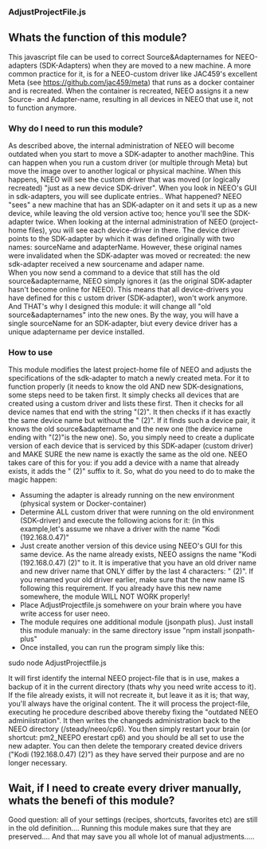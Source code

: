 ### AdjustProjectFile.js
## Whats the function of this module?
This javascript file can be used to correct Source&Adapternames for NEEO-adapters (SDK-Adapters) when they are moved to a new machine.
A more common practice for it, is for a NEEO-custom driver like JAC459's excellent Meta (see https://github.com/jac459/meta) that runs as a docker container and is recreated.
When the container is recreated, NEEO assigns it a new Source- and Adapter-name, resulting in all devices in NEEO that use it, not to function anymore. 

### Why do I need to run this module?
As described above, the internal administration of NEEO will become outdated when you start to move a SDK-adapter to another mach9ine. 
This can happen when you run a custom driver (or multiple through Meta) but move the image over to another logical or physical machine.
When this happens, NEEO will see the custom driver that was moved (or logically recreated) "just as a new device SDK-driver". When you look in NEEO's GUI in sdk-adapters, you will see duplicate entries.. 
What happened?
NEEO "sees" a new machine that has an SDK-adapter on it and sets it up as a new device, while leaving the old version active too; hence you'll see the SDK-adapter twice. 
When looking at the internal administration of NEEO (project-home files), you will see each device-driver in there. The device driver points to the SDK-adapter by which it was defined originally with two names: sourceName and adapterName. However, these original names were invalidated when the SDK-adapter was moved or recreated: the new sdk-adapter received a new sourcename and adaper name.    
When you now send a command to a device that still has the old source&adaptername, NEEO simply ignores it (as the original SDK-adapter hasn't become online for NEEO).
This means that all device-drivers you have defined for this c ustom driver (SDK-adapter), won't work anymore. 
And THAT's why I designed this module: it will change all "old source&adapternames" into the new ones.
By the way, you will have a single sourceName for an SDK-adapter, biut every device driver has a unique adaptername per device installed. 

### How to use
This module modifies the latest project-home file of NEEO and adjusts the specifications of the sdk-adapter to match a newly created meta.
For it to function properly (it needs to know the old AND new SDK-designations, some steps need to be taken first.
It simply checks all devices that are created using a custom driver and lists these first. 
Then it checks for all device names that end with the string "(2)". It then checks if it has exactly the same device name but without the " (2)". If it finds such a device pair, it knows the old source&adaptername and the new one (the device name ending with "(2)"is the new one).
So, you simply need to create a duplicate version of each device that is serviced by this SDK-adaper (custom driver) and MAKE SURE the new name is exactly the same as the old one. NEEO takes care of this for you: if you add a device with a name that already exists, it adds the " (2)" suffix to it.
So, what do you need to do to make the magic happen:
- Assuming the adapter is already running on the new environment (physical system or Docker-container) 
- Determine ALL custom driver that were running on the old environment (SDK-driver) and execute the following acions for it: (in this example,let's assume we nhave a driver with the name "Kodi (192.168.0.47)"
- Just create another version of this device using NEEO's GUI for this same device. As the name already exists, NEEO assigns the name "Kodi (192.168.0.47) (2)" to it.
   It is imperative that you have an old driver name and new driver name that ONLY differ by the last 4 characters: " (2)". 
   If you renamed your old driver earlier, make sure that the new name IS following this requirement. 
   If you already have this new name somewhere, the module WILL NOT WORK properly!
- Place AdjustProjectfile.js somehwere on your brain where you have write access for user neeo.
- The module requires one additional module (jsonpath plus). Just install this module manualy: in the same directory issue "npm install jsonpath-plus"
- Once installed, you can run the program simply like this:

sudo node AdjustProjectfile.js

It will first identify the internal NEEO project-file that is in use, makes a backup of it in the current directory (thats why you need write access to it). If the file already exists, it will not recreate it, but leave it as it is; that way, you'll always have the original content.
The  it will process the project-file, executing he procedure described above thereby fixing the "outdated NEEO adminiistration".
It then writes the changeds administration back to the NEEO directory (/steady/neeo/cp6).
You then simply restart your brain (or shortcut: pm2_NEEPO erestart cp6) and you should be all set to use the new adapter. 
You can then delete the temporary created device drivers ("Kodi (192.168.0.47) (2)") as they have served their purpose and are no longer necessary.

## Wait, if I need to create every driver manually, whats the benefi of this module?
Good question: all of your settings (recipes, shortcuts,  favorites etc) are still in the old definition.... 
Running this module makes sure that they are preserved....
And that may save you all whole lot of manual adjustments.....